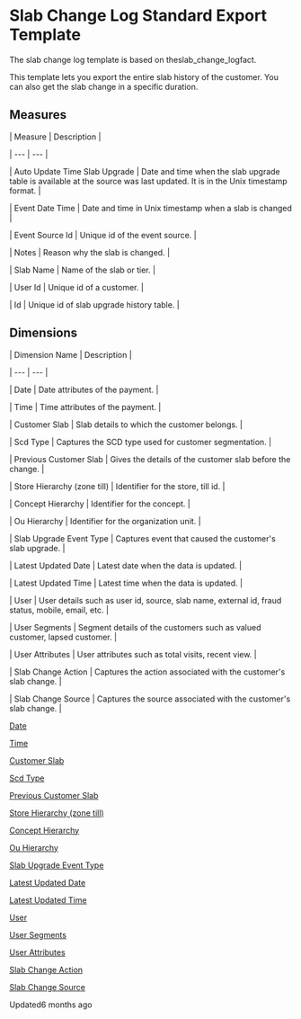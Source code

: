# Slab Change Log Standard Export Template

The slab change log template is based on theslab_change_logfact.

This template lets you export the entire slab history of the customer. You can also get the slab change in a specific duration.

## Measures

| Measure | Description |

| --- | --- |

| Auto Update Time Slab Upgrade | Date and time when the slab upgrade table is available at the source was last updated. It is in the Unix timestamp format. |

| Event Date Time | Date and time in Unix timestamp when a slab is changed |

| Event Source Id | Unique id of the event source. |

| Notes | Reason why the slab is changed. |

| Slab Name | Name of the slab or tier. |

| User Id | Unique id of a customer. |

| Id | Unique id of slab upgrade history table. |



## Dimensions

| Dimension Name | Description |

| --- | --- |

| Date | Date attributes of the payment. |

| Time | Time attributes of the payment. |

| Customer Slab | Slab details to which the customer belongs. |

| Scd Type | Captures the SCD type used for customer segmentation. |

| Previous Customer Slab | Gives the details of the customer slab before the change. |

| Store Hierarchy (zone till) | Identifier for the store, till id. |

| Concept Hierarchy | Identifier for the concept. |

| Ou Hierarchy | Identifier for the organization unit. |

| Slab Upgrade Event Type | Captures event that caused the customer's slab upgrade. |

| Latest Updated Date | Latest date when the data is updated. |

| Latest Updated Time | Latest time when the data is updated. |

| User | User details such as user id, source, slab name, external id, fraud status, mobile, email, etc. |

| User Segments | Segment details of the customers such as valued customer, lapsed customer. |

| User Attributes | User attributes such as total visits, recent view. |

| Slab Change Action | Captures the action associated with the customer's slab change. |

| Slab Change Source | Captures the source associated with the customer's slab change. |



[Date](/docs/dimension-tables#date)

[Time](/docs/dimension-tables#time)

[Customer Slab](/docs/dimension-tables#customer-slab)

[Scd Type](/docs/dimension-tables#scd-type)

[Previous Customer Slab](/docs/dimension-tables#customer-slab)

[Store Hierarchy (zone till)](/docs/dimension-tables#zone-till)

[Concept Hierarchy](/docs/dimension-tables#zone-till)

[Ou Hierarchy](/docs/dimension-tables#zone-till)

[Slab Upgrade Event Type](/docs/dimension-tables#upgrade-event-type)

[Latest Updated Date](/docs/dimension-tables#date)

[Latest Updated Time](/docs/dimension-tables#time)

[User](/docs/dimension-tables#users-users)

[User Segments](/docs/dimension-tables#users-users)

[User Attributes](/docs/dimension-tables#users-users)

[Slab Change Action](/docs/dimension-tables#slab-change-action-slab_change_action)

[Slab Change Source](/docs/dimension-tables#slab-change-source-slab_change_source)

Updated6 months ago